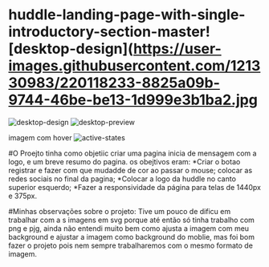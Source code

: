 # huddle-landing-page-with-single-introductory-section-master![desktop-design](https://user-images.githubusercontent.com/121330983/220118233-8825a09b-9744-46be-be13-1d999e3b1ba2.jpg


![desktop-design](https://user-images.githubusercontent.com/121330983/220118264-faf23270-33cb-49aa-bdcf-84f0cd997e93.jpg)
![desktop-preview](https://user-images.githubusercontent.com/121330983/220118293-5ce517a0-a35e-4e89-a3cb-dc0b79a990a0.jpg)
 
 imagem com hover
![active-states](https://user-images.githubusercontent.com/121330983/220118315-125b17ea-b6e2-4474-9f1e-4abdc77b6894.jpg)

#O   Proejto tinha como  objetiic criar uma pagina inicia de mensagem com a logo, e um breve resumo do pagina.
os obejtivos eram:
*Criar  o botao registrar e fazer com que mudadde de cor ao passar o mouse;
colocar as redes sociais no final da pagina; 
*Colocar a logo da huddle no canto superior esquerdo;
*Fazer a responsividade da página para telas de 1440px e 375px.

#Minhas   observações  sobre o projeto:
Tive um pouco de dificu em  trabalhar com a s imagens em svg porque até então só tinha trabalho com png e pjg, ainda não entendi muito bem como ajusta a imagem com meu background e   ajustar a imagem como background do moblie, mas foi bom fazer o projeto pois nem sempre trabalharemos com o mesmo formato de imagem.


